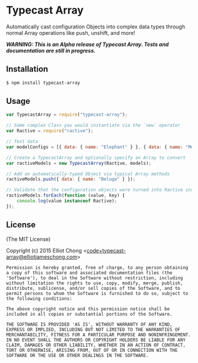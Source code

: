 # Typecast Array

Automatically cast configuration Objects into complex data types through normal Array operations like push, unshift, and more!

**_WARNING: This is an Alpha release of Typecast Array. Tests and documentation are still in progress._**

## Installation

```bash
$ npm install typecast-array
```

## Usage

```JavaScript
var TypecastArray = require("typecast-array");

// Some complex Class you would instantiate via the `new` operator
var Ractive = require("ractive");

// Test data
var modelConfigs = [{ data: { name: "Elephant" } }, { data: { name: "Monkey" }}];

// Create a TypecastArray and optionally specify an Array to convert
var ractiveModels = new TypecastArray(Ractive, models);

// Add an automatically-typed Object via typical Array methods
ractiveModels.push({ data: { name: "Beluga" } });

// Validate that the configuration objects were turned into Ractive instances
ractiveModels.forEach(function (value, key) {
	console.log(value instanceof Ractive);
});
```

## License

(The MIT License)

Copyright (c) 2015 Elliot Chong &lt;code+typecast-array@elliotjameschong.com&gt;

	Permission is hereby granted, free of charge, to any person obtaining
	a copy of this software and associated documentation files (the
	'Software'), to deal in the Software without restriction, including
	without limitation the rights to use, copy, modify, merge, publish,
	distribute, sublicense, and/or sell copies of the Software, and to
	permit persons to whom the Software is furnished to do so, subject to
	the following conditions:

	The above copyright notice and this permission notice shall be
	included in all copies or substantial portions of the Software.

	THE SOFTWARE IS PROVIDED 'AS IS', WITHOUT WARRANTY OF ANY KIND,
	EXPRESS OR IMPLIED, INCLUDING BUT NOT LIMITED TO THE WARRANTIES OF
	MERCHANTABILITY, FITNESS FOR A PARTICULAR PURPOSE AND NONINFRINGEMENT.
	IN NO EVENT SHALL THE AUTHORS OR COPYRIGHT HOLDERS BE LIABLE FOR ANY
	CLAIM, DAMAGES OR OTHER LIABILITY, WHETHER IN AN ACTION OF CONTRACT,
	TORT OR OTHERWISE, ARISING FROM, OUT OF OR IN CONNECTION WITH THE
	SOFTWARE OR THE USE OR OTHER DEALINGS IN THE SOFTWARE.
